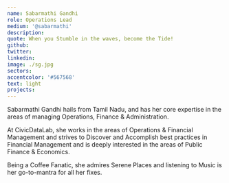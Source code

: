 ```yaml
---
name: Sabarmathi Gandhi
role: Operations Lead
medium: '@sabarmathi'
description:
quote: When you Stumble in the waves, become the Tide!
github: 
twitter:
linkedin: 
image: ./sg.jpg
sectors:
accentcolor: '#567568'
text: light
projects:
---
```


Sabarmathi Gandhi hails from Tamil Nadu, and has her core expertise in the areas of managing Operations, Finance & Administration.

At CivicDataLab, she works in the areas of Operations & Financial Management and strives to Discover and Accomplish best practices in Financial Management and is deeply interested in the areas of Public Finance & Economics.

Being a Coffee Fanatic, she admires Serene Places and listening to Music is her go-to-mantra for all her fixes.